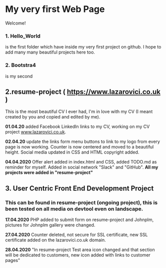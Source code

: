 # My very first Web Page
Welcome!

### 1. Hello_World 
is the first folder which have inside my very first project on github.
I hope to add many many beautiful projects here too.

### 2. Bootstra4 
is my second

## 2.resume-project ( https://www.lazarovici.co.uk )
This is the most beautiful CV I ever had, I'm in love with my CV (I meant created by you and copied and edited by me).
   
   
**01.04.20** added Facebook LinkedIn links to my CV, working on my CV project www.lazarovici.co.uk.


**02.04.20** update the links form menu buttons to link to my logo from every page is now working.
    Counter is now centered and moved to a beautiful height.
    Social media updated in CSS and HTML copyright added.


 **04.04.2020**  Offer alert added in index.html and CSS, added TODO.md as reminder for myself.
 Added in social network "Slack" and "GitHub".
 **All my projects were added in "resume-project"**
 
## 3. User Centric Front End Development Project 

### This can be found in resume-project (ongoing project), this is been tested on all media on devtool even on landscape. 

**17.04.2020** PHP added to submit form on resume-project and Johnplm, pictures for Johnplm gallery were changed.

**27.04.2020** Counter deleted, not secure for SSL certificate, new SSL certificate added on the lazarovici.co.uk domain.

**28.04.2020** "In resume-project Test area icon changed and that section will be dedicated to customers, new icon added with links to customer pages"